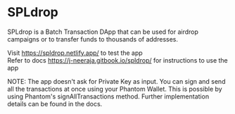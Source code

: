 # SPLdrop

SPLdrop is a Batch Transaction DApp that can be used for airdrop campaigns or to transfer funds to thousands of addresses.

Visit https://spldrop.netlify.app/ to test the app<br/>
Refer to docs https://j-neeraja.gitbook.io/spldrop/ for instructions to use the app

NOTE: The app doesn't ask for Private Key as input. You can sign and send all the transactions at once using your Phantom Wallet. This is possible by using Phantom's signAllTransactions method. Further implementation details can be found in the docs.
